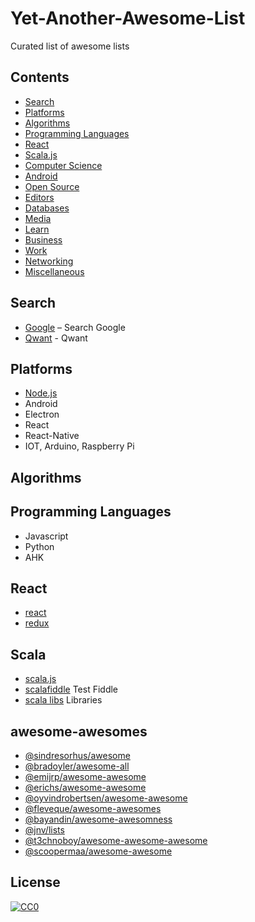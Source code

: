 # Yet-Another-Awesome-List
Curated list of awesome lists

## Contents

- [Search](#search)
- [Platforms](#platforms)
- [Algorithms](#algorithms)
- [Programming Languages](#programming-languages)
- [React](#react)
- [Scala.js](#scala)
- [Computer Science](#computer-science)
- [Android](#android)
- [Open Source](#open-source)
- [Editors](#editors)
- [Databases](#databases)
- [Media](#media)
- [Learn](#learn)
- [Business](#business)
- [Work](#work)
- [Networking](#networking)
- [Miscellaneous](#miscellaneous)

## Search

* [Google](https://www.google.com/) – Search Google
* [Qwant](https://www.qwant.com/) - Qwant

## Platforms

* [Node.js](https://github.com/sindresorhus/awesome-nodejs)
* Android
* Electron
* React
* React-Native
* IOT, Arduino, Raspberry Pi

## Algorithms


## Programming Languages

* Javascript
* Python
* AHK

## React

* [react](https://reactjs.org/)
* [redux](https://redux.js.org/)

## Scala

* [scala.js](https://www.scala-js.org/)
* [scalafiddle](https://scalafiddle.io/) Test Fiddle
* [scala libs](https://www.scala-js.org/libraries/facades.html) Libraries

## awesome-awesomes

* [@sindresorhus/awesome](https://github.com/sindresorhus/awesome)
* [@bradoyler/awesome-all](https://github.com/bradoyler/awesome-all)
* [@emijrp/awesome-awesome](https://github.com/emijrp/awesome-awesome)
* [@erichs/awesome-awesome](https://github.com/erichs/awesome-awesome)
* [@oyvindrobertsen/awesome-awesome](https://github.com/oyvindrobertsen/awesome-awesome)
* [@fleveque/awesome-awesomes](https://github.com/fleveque/awesome-awesomes)
* [@bayandin/awesome-awesomness](https://github.com/bayandin/awesome-awesomeness)
* [@jnv/lists](https://github.com/jnv/lists)
* [@t3chnoboy/awesome-awesome-awesome](https://github.com/t3chnoboy/awesome-awesome-awesome)
* [@scoopermaa/awesome-awesome](https://github.com/coopermaa/awesome-awesome)


## License

[![CC0](http://i.creativecommons.org/p/zero/1.0/88x31.png)](http://creativecommons.org/publicdomain/zero/1.0/)
